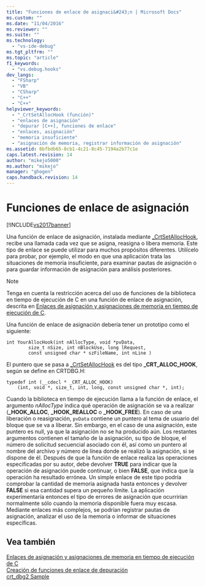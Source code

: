 ```yaml
---
title: "Funciones de enlace de asignaci&#243;n | Microsoft Docs"
ms.custom: ""
ms.date: "11/04/2016"
ms.reviewer: ""
ms.suite: ""
ms.technology: 
  - "vs-ide-debug"
ms.tgt_pltfrm: ""
ms.topic: "article"
f1_keywords: 
  - "vs.debug.hooks"
dev_langs: 
  - "FSharp"
  - "VB"
  - "CSharp"
  - "C++"
  - "C++"
helpviewer_keywords: 
  - "_CrtSetAllocHook (función)"
  - "enlaces de asignación"
  - "depurar [C++], funciones de enlace"
  - "enlaces, asignación"
  - "memoria insuficiente"
  - "asignación de memoria, registrar información de asignación"
ms.assetid: 6bfbdb65-8cb1-4c21-8c45-7194a2b77c1e
caps.latest.revision: 14
author: "mikejo5000"
ms.author: "mikejo"
manager: "ghogen"
caps.handback.revision: 14
---
```

# Funciones de enlace de asignaci&#243;n
[!INCLUDE[vs2017banner](../code-quality/includes/vs2017banner.md)]

Una función de enlace de asignación, instalada mediante [\_CrtSetAllocHook](/visual-cpp/c-runtime-library/reference/crtsetallochook), recibe una llamada cada vez que se asigna, reasigna o libera memoria.  Este tipo de enlace se puede utilizar para muchos propósitos diferentes.  Utilícelo para probar, por ejemplo, el modo en que una aplicación trata las situaciones de memoria insuficiente, para examinar pautas de asignación o para guardar información de asignación para análisis posteriores.  
  
> [!NOTE]
>  Tenga en cuenta la restricción acerca del uso de funciones de la biblioteca en tiempo de ejecución de C en una función de enlace de asignación, descrita en [Enlaces de asignación y asignaciones de memoria en tiempo de ejecución de C](../debugger/allocation-hooks-and-c-run-time-memory-allocations.md).  
  
 Una función de enlace de asignación debería tener un prototipo como el siguiente:  
  
```  
int YourAllocHook(int nAllocType, void *pvData,  
        size_t nSize, int nBlockUse, long lRequest,  
        const unsigned char * szFileName, int nLine )  
```  
  
 El puntero que se pasa a [\_CrtSetAllocHook](/visual-cpp/c-runtime-library/reference/crtsetallochook) es del tipo **\_CRT\_ALLOC\_HOOK**, según se define en CRTDBG.H:  
  
```  
typedef int (__cdecl * _CRT_ALLOC_HOOK)  
    (int, void *, size_t, int, long, const unsigned char *, int);  
```  
  
 Cuando la biblioteca en tiempo de ejecución llama a la función de enlace, el argumento *nAllocType* indica qué operación de asignación se va a realizar \(**\_HOOK\_ALLOC**, **\_HOOK\_REALLOC** o **\_HOOK\_FREE**\).  En caso de una liberación o reasignación, `pvData` contiene un puntero al tema de usuario del bloque que se va a liberar.  Sin embargo, en el caso de una asignación, este puntero es null, ya que la asignación no se ha producido aún.  Los restantes argumentos contienen el tamaño de la asignación, su tipo de bloque, el número de solicitud secuencial asociado con él, así como un puntero al nombre del archivo y número de línea donde se realizó la asignación, si se dispone de él.  Después de que la función de enlace realiza las operaciones especificadas por su autor, debe devolver **TRUE** para indicar que la operación de asignación puede continuar, o bien **FALSE**, que indica que la operación ha resultado errónea.  Un simple enlace de este tipo podría comprobar la cantidad de memoria asignada hasta entonces y devolver **FALSE** si esa cantidad supera un pequeño límite.  La aplicación experimentaría entonces el tipo de errores de asignación que ocurrirían normalmente sólo cuando la memoria disponible fuera muy escasa.  Mediante enlaces más complejos, se podrían registrar pautas de asignación, analizar el uso de la memoria o informar de situaciones específicas.  
  
## Vea también  
 [Enlaces de asignación y asignaciones de memoria en tiempo de ejecución de C](../debugger/allocation-hooks-and-c-run-time-memory-allocations.md)   
 [Creación de funciones de enlace de depuración](../debugger/debug-hook-function-writing.md)   
 [crt\_dbg2 Sample](http://msdn.microsoft.com/es-es/21e1346a-6a17-4f57-b275-c76813089167)